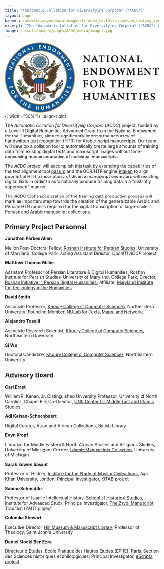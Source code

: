 ```yaml
---
title: "*Automatic Collation for Diversifying Corpora* (*ACDC*)"
layout: page
banner: /assets/images/main-images/Isfahan_Lotfollah_mosque_ceiling_symmetric_narrow_border.png
excerpt: "The *Automatic Collation for Diversifying Corpora* (*ACDC*) project, funded by a Level III Digital Humanities Advanced Grant from the National Endowment for the Humanities, aims to significantly improve the accuracy of handwritten text recognition (HTR) for Arabic-script manuscripts. Our team will develop a collation tool to automatically create large amounts of training data from existing digital texts and manuscript images without time-consuming human annotation of individual manuscripts."
image: /assets/images/pages/ACDC/media/image1.jpg
---
```


![](/assets/images/pages/ACDC/media/image1.jpg){: width="50%"}{: .align-right}

The *Automatic Collation for Diversifying Corpora* (*ACDC*) project, funded by a Level III Digital Humanities Advanced Grant from the National Endowment for the Humanities, aims to significantly improve the accuracy of handwritten text recognition (HTR) for Arabic-script manuscripts. Our team will develop a collation tool to automatically create large amounts of training data from existing digital texts and manuscript images without time-consuming human annotation of individual manuscripts.



The *ACDC* project will accomplish this task by extending the capabilities of the text alignment tool [passim](https://github.com/dasmiq/passim) and the OCR/HTR engine [Kraken](http://kraken.re/master/index.html) to align poor initial HTR transcriptions of diverse manuscript exemplars with existing digital texts in order to automatically produce training data in a "distantly supervised" manner.



The *ACDC* tool's acceleration of the training data production process will mark an important step towards the creation of the generalizable Arabic and Persian HTR models required for the digital transcription of large-scale Persian and Arabic manuscript collections.


## Primary Project Personnel



**Jonathan Parkes Allen**



Mellon Post-Doctoral Fellow, [Roshan Institute for Persian Studies](https://sllc.umd.edu/fields/persian), University of Maryland, College Park; Acting Assistant Director, *OpenITI AOCP* project



**Matthew Thomas Miller**



Assistant Professor of Persian Literature & Digital Humanities, Roshan Institute for Persian Studies, University of Maryland, College Park; Director, [Roshan Initiative in Persian Digital Humanities](https://sllc.umd.edu/fields/persian/roshan-institute/digital-humanities); Affiliate, [Maryland Institute for Technology in the Humanities](https://mith.umd.edu/)



**David Smith**



Associate Professor, [Khoury College of Computer Sciences](https://www.khoury.northeastern.edu/), Northeastern University; Founding Member, [NULab for Texts, Maps, and Networks](https://cssh.northeastern.edu/nulab/)



**Alejandro Toselli**



Associate Research Scientist, [Khoury College of Computer Sciences](https://www.khoury.northeastern.edu/), Northeastern University



**Si Wu**



Doctoral Candidate, [Khoury College of Computer Sciences](https://www.khoury.northeastern.edu/), Northeastern University


## Advisory Board



**Carl Ernst**



William R. Kenan, Jr. Distinguished University Professor, University of North Carolina, Chapel Hill; Co-Director, [UNC Center for Middle East and Islamic Studies](https://mideast.unc.edu/)



**Adi Keinan-Schoonbaert**



Digital Curator, Asian and African Collections, British Library



**Evyn Kropf**



Librarian for Middle Eastern & North African Studies and Religious Studies, University of Michigan; Curator, [Islamic Manuscripts Collection](https://www.lib.umich.edu/collections/collecting-areas/special-collections-and-archives/islamic-manuscripts), University of Michigan



**Sarah Bowen Savant**



Professor of History, [Institute for the Study of Muslim Civilisations](https://www.aku.edu/ismc/Pages/home.aspx), Aga Khan University, London; Principal Investigator, [KITAB project](https://kitab-project.org/)



**Sabine Schmidtke**



Professor of Islamic Intellectual History, [School of Historical Studies](https://www.ias.edu/hs), Institute for Advanced Study; Principal Investigator, [The Zaydi Manuscript Tradition (*ZMT*) project](https://www.ias.edu/digital-scholarship/zaydi_manuscript_tradition)



**Columba Stewart**



Executive Director, [Hill Museum & Manuscript Library](https://hmml.org/); Professor of Theology, Saint John's University



**Daniel Stoekl Ben Ezra**



Directeur d'Études, École Pratique des Hautes Études (EPHE), Paris, Section des Sciences historiques et philologiques; Principal Investigator, [eScripta project](https://escripta.hypotheses.org/)






